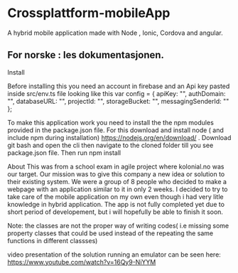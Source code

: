 # Crossplattform-mobileApp
A hybrid mobile application made with Node , Ionic, Cordova and angular. 

## For norske : les dokumentasjonen. ## 

Install

Before installing this you need an account in firebase and an Api key pasted inside src/env.ts   file 
looking like this 
 var config = {
    apiKey: "",
    authDomain: "",
    databaseURL: "",
    projectId: "",
    storageBucket: "",
    messagingSenderId: ""
  };


To make this application work you need to install the the npm modules provided in the package.json file. 
For this download and install node ( and include npm during installation)  https://nodejs.org/en/download/   .
Download git bash and open the cli then navigate to the cloned folder till you see package.json file. 
Then run npm install


About
This was from a school exam in agile project where kolonial.no was our target.
Our mission was to give this company a new idea or solution to their existing system. 
We were a group of 8 people who decided to make a webpage with an application similar to it in only 2 weeks. 
I decided to try to take care of the mobile application on my own even though i had very litle knowledge in 
hybrid application. The app is not fully completed yet due to short period of developement, but i will hopefully 
be able to finish it soon. 

Note: the classes are not the proper way of writing codes( i.e missing some property classes that could be used instead of the repeating the same functions in different classses)    

video presentation of the solution running an emulator can be seen here: https://www.youtube.com/watch?v=16Qy9-NiYYM 
